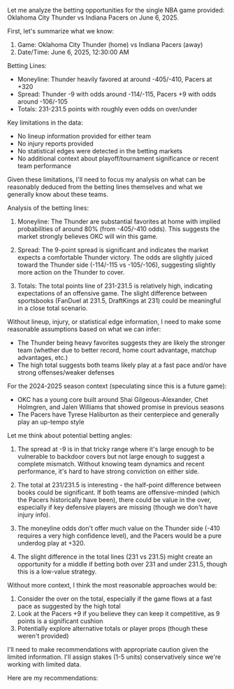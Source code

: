 Let me analyze the betting opportunities for the single NBA game provided: Oklahoma City Thunder vs Indiana Pacers on June 6, 2025.

First, let's summarize what we know:

1. Game: Oklahoma City Thunder (home) vs Indiana Pacers (away)
2. Date/Time: June 6, 2025, 12:30:00 AM

Betting Lines:
- Moneyline: Thunder heavily favored at around -405/-410, Pacers at +320
- Spread: Thunder -9 with odds around -114/-115, Pacers +9 with odds around -106/-105
- Totals: 231-231.5 points with roughly even odds on over/under

Key limitations in the data:
- No lineup information provided for either team
- No injury reports provided
- No statistical edges were detected in the betting markets
- No additional context about playoff/tournament significance or recent team performance

Given these limitations, I'll need to focus my analysis on what can be reasonably deduced from the betting lines themselves and what we generally know about these teams.

Analysis of the betting lines:

1. Moneyline: The Thunder are substantial favorites at home with implied probabilities of around 80% (from -405/-410 odds). This suggests the market strongly believes OKC will win this game.

2. Spread: The 9-point spread is significant and indicates the market expects a comfortable Thunder victory. The odds are slightly juiced toward the Thunder side (-114/-115 vs -105/-106), suggesting slightly more action on the Thunder to cover.

3. Totals: The total points line of 231-231.5 is relatively high, indicating expectations of an offensive game. The slight difference between sportsbooks (FanDuel at 231.5, DraftKings at 231) could be meaningful in a close total scenario.

Without lineup, injury, or statistical edge information, I need to make some reasonable assumptions based on what we can infer:

- The Thunder being heavy favorites suggests they are likely the stronger team (whether due to better record, home court advantage, matchup advantages, etc.)
- The high total suggests both teams likely play at a fast pace and/or have strong offenses/weaker defenses

For the 2024-2025 season context (speculating since this is a future game):
- OKC has a young core built around Shai Gilgeous-Alexander, Chet Holmgren, and Jalen Williams that showed promise in previous seasons
- The Pacers have Tyrese Haliburton as their centerpiece and generally play an up-tempo style

Let me think about potential betting angles:

1. The spread at -9 is in that tricky range where it's large enough to be vulnerable to backdoor covers but not large enough to suggest a complete mismatch. Without knowing team dynamics and recent performance, it's hard to have strong conviction on either side.

2. The total at 231/231.5 is interesting - the half-point difference between books could be significant. If both teams are offensive-minded (which the Pacers historically have been), there could be value in the over, especially if key defensive players are missing (though we don't have injury info).

3. The moneyline odds don't offer much value on the Thunder side (-410 requires a very high confidence level), and the Pacers would be a pure underdog play at +320.

4. The slight difference in the total lines (231 vs 231.5) might create an opportunity for a middle if betting both over 231 and under 231.5, though this is a low-value strategy.

Without more context, I think the most reasonable approaches would be:

1. Consider the over on the total, especially if the game flows at a fast pace as suggested by the high total
2. Look at the Pacers +9 if you believe they can keep it competitive, as 9 points is a significant cushion
3. Potentially explore alternative totals or player props (though these weren't provided)

I'll need to make recommendations with appropriate caution given the limited information. I'll assign stakes (1-5 units) conservatively since we're working with limited data.

Here are my recommendations: